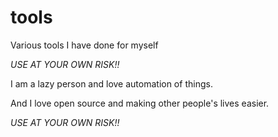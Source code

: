 # tools
Various tools I have done for myself

*USE AT YOUR OWN RISK!!*

I am a lazy person and love automation of things.

And I love open source and making other people's lives easier.

*USE AT YOUR OWN RISK!!*
